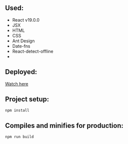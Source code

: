 ## Used:

- React v19.0.0
- JSX
- HTML
- CSS
- Ant Design
- Date-fns
- React-detect-offline
-

## Deployed:

[Watch here](https://)

## Project setup:

```
npm install
```

## Compiles and minifies for production:

```
npm run build
```

